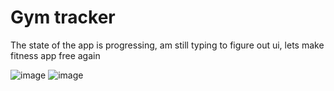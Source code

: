 # Gym tracker 

The state of the app is progressing, am still typing to figure out ui, lets make fitness app free again

![image](https://github.com/user-attachments/assets/8feda683-af1c-4f3b-9024-4e02ccad0704)
![image](https://github.com/user-attachments/assets/cbb410eb-83a4-4b57-9045-f04de913580d)
